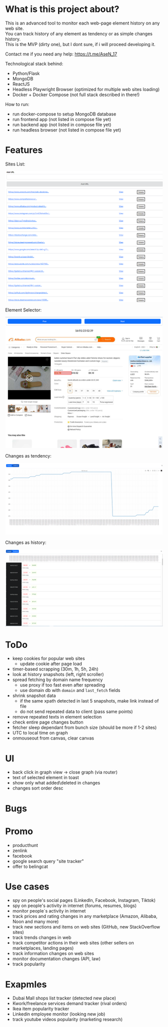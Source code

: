 # What is this project about?

This is an advanced tool to monitor each web-page element history on any web site.  
You can track history of any element as tendency or as simple changes history.     
This is the MVP (dirty one), but I dont sure, if i will proceed developing it.  

Contact me if you need any help: https://t.me/AseN_17

Technological stack behind: 

- Python/Flask
- MongoDB
- ReactJS
- Headless Playwright Browser (optimized for multiple web sites loading)
- Docker + Docker Compose (not full stack described in there!)

How to run:

- run docker-compose to setup MongoDB database
- run frontend app (not listed in compose file yet)
- run backend app (not listed in compose file yet)
- run headless browser  (not listed in compose file yet)

# Features

Sites List:

![Sites List](pics/start.png)

Element Selector:

![Element Selector](pics/site.png)

Changes as tendency:

![Tendency Change](pics/graph.png)

Changes as history:

![Hitory Changes](pics/changes.png)

# ToDo

- keep cookies for popular web sites
	- update cookie after page load
- timer-based scrapping (30m, 1h, 5h, 24h)
- look at history snapshots (left, right scroller)
- spread fetching by domain name frequency 
	- use proxy if too fast even after spreading
	- use domain db with `domain` and `last_fetch` fields
- shrink snapshot data
	- if the same xpath detected in last 5 snapshots, make link instead of file
	- do not send repeated data to client (pass same points)
- remove repeated texts in element selection
- check entire page changes button
- fetcher sleep dependant from bunch size (should be more if 1-2 sites)
- UTC to local time on graph
- onmouseout from canvas, clear canvas

# UI

- back click in graph view -> close graph (via router)
- text of selected element in toast
- show only what added\deleted in changes
- changes sort order desc

# Bugs

# Promo

- producthunt
- zenlink
- facebook
- google search query "site tracker"
- offer to belingcat

# Use cases

- spy on people's social pages (LinkedIn, Facebook, Instagram, Tiktok)
- spy on people's activity in internet (forums, resumes, blogs)
- monitor people`s activity in internet
- track prices and rating changes in any marketplace (Amazon, Alibaba, Noon and many more)
- track new sections and items on web sites (GitHub, new StackOverflow sites)
- track trends changes in web
- track competitor actions in their web sites (other sellers on marketplaces, landing pages)
- track information changes on web sites
- monitor documentation changes (API, law)
- track popularity

# Exapmles

- Dubai Mall shops list tracker (detected new place)
- Kwork/freelance services demand tracker (rival orders)
- Ikea item popularity tracker 
- Linkedin employee monitor (looking new job)
- track youtube videos popularity (marketing research)
